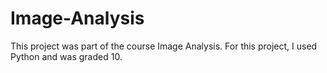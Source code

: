 # Image-Analysis

This project was part of the course Image Analysis. For this project, I used Python and was graded 10.
